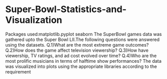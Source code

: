 # Super-Bowl-Statistics-and-Visualization
Packages used:matplotlib.pyplot seaborn 
The SuperBowl games data was gathered upto the Super Bowl LII.The following questions were answered using the datasets.
Q.1)What are the most extreme game outcomes?
Q.2)How does the game affect television viewership?
Q.3)How have viewership, TV ratings, and ad cost evolved over time?
Q.4)Who are the most prolific musicians in terms of halftime show performances?
The data was visualized into plots using the appropriate libraries according to the requirement
